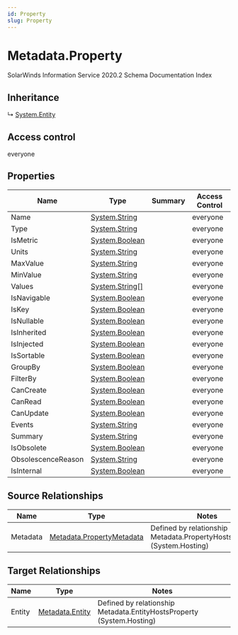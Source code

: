 ```yaml
---
id: Property
slug: Property
---
```


# Metadata.Property

SolarWinds Information Service 2020.2 Schema Documentation Index

## Inheritance

↳ [System.Entity](./../System/Entity)

## Access control

everyone

## Properties

| Name | Type | Summary | Access Control |
| ------ | ------ | ------ | ------ |
| Name | [System.String](https://docs.microsoft.com/en-us/dotnet/api/system.string) |  | everyone |
| Type | [System.String](https://docs.microsoft.com/en-us/dotnet/api/system.string) |  | everyone |
| IsMetric | [System.Boolean](https://docs.microsoft.com/en-us/dotnet/api/system.boolean) |  | everyone |
| Units | [System.String](https://docs.microsoft.com/en-us/dotnet/api/system.string) |  | everyone |
| MaxValue | [System.String](https://docs.microsoft.com/en-us/dotnet/api/system.string) |  | everyone |
| MinValue | [System.String](https://docs.microsoft.com/en-us/dotnet/api/system.string) |  | everyone |
| Values | [System.String[]](https://docs.microsoft.com/en-us/dotnet/api/system.string) |  | everyone |
| IsNavigable | [System.Boolean](https://docs.microsoft.com/en-us/dotnet/api/system.boolean) |  | everyone |
| IsKey | [System.Boolean](https://docs.microsoft.com/en-us/dotnet/api/system.boolean) |  | everyone |
| IsNullable | [System.Boolean](https://docs.microsoft.com/en-us/dotnet/api/system.boolean) |  | everyone |
| IsInherited | [System.Boolean](https://docs.microsoft.com/en-us/dotnet/api/system.boolean) |  | everyone |
| IsInjected | [System.Boolean](https://docs.microsoft.com/en-us/dotnet/api/system.boolean) |  | everyone |
| IsSortable | [System.Boolean](https://docs.microsoft.com/en-us/dotnet/api/system.boolean) |  | everyone |
| GroupBy | [System.Boolean](https://docs.microsoft.com/en-us/dotnet/api/system.boolean) |  | everyone |
| FilterBy | [System.Boolean](https://docs.microsoft.com/en-us/dotnet/api/system.boolean) |  | everyone |
| CanCreate | [System.Boolean](https://docs.microsoft.com/en-us/dotnet/api/system.boolean) |  | everyone |
| CanRead | [System.Boolean](https://docs.microsoft.com/en-us/dotnet/api/system.boolean) |  | everyone |
| CanUpdate | [System.Boolean](https://docs.microsoft.com/en-us/dotnet/api/system.boolean) |  | everyone |
| Events | [System.String](https://docs.microsoft.com/en-us/dotnet/api/system.string) |  | everyone |
| Summary | [System.String](https://docs.microsoft.com/en-us/dotnet/api/system.string) |  | everyone |
| IsObsolete | [System.Boolean](https://docs.microsoft.com/en-us/dotnet/api/system.boolean) |  | everyone |
| ObsolescenceReason | [System.String](https://docs.microsoft.com/en-us/dotnet/api/system.string) |  | everyone |
| IsInternal | [System.Boolean](https://docs.microsoft.com/en-us/dotnet/api/system.boolean) |  | everyone |

## Source Relationships

| Name | Type | Notes |
| ------ | ------ | ------ |
| Metadata | [Metadata.PropertyMetadata](./../Metadata/PropertyMetadata) | Defined by relationship Metadata.PropertyHostsMetadata (System.Hosting) |

## Target Relationships

| Name | Type | Notes |
| ------ | ------ | ------ |
| Entity | [Metadata.Entity](./../Metadata/Entity) | Defined by relationship Metadata.EntityHostsProperty (System.Hosting) |

